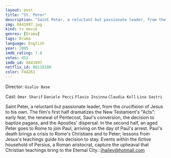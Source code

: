 ```yaml
---
layout: post
title: "St. Peter"
description: "Saint Peter, a reluctant but passionate leader, from the crucifixion of Jesus to his own. The film's first half dramatizes the New Testament's Acts: early fear, the renewal of Pentecost, Saul's conversion, the decision to baptize pagans, and the Apostles' dispersal. In the second half, an aged Peter goes to Rome to join Paul, arriving on the day of Paul's arrest. Paul's death brings a crisis to Rom.."
img: 0441897.jpg
kind: tv movie
genres: [Drama]
tags: Drama 
language: English
year: 2005
imdb_rating: 7.0
votes: 452
imdb_id: 0441897
netflix_id: 80119188
color: F4A261
---
```

Director: `Giulio Base`  

Cast: `Omar Sharif` `Daniele Pecci` `Flavio Insinna` `Claudia Koll` `Lina Sastri` 

Saint Peter, a reluctant but passionate leader, from the crucifixion of Jesus to his own. The film's first half dramatizes the New Testament's "Acts": early fear, the renewal of Pentecost, Saul's conversion, the decision to baptize pagans, and the Apostles' dispersal. In the second half, an aged Peter goes to Rome to join Paul, arriving on the day of Paul's arrest. Paul's death brings a crisis to Rome's Christians and to Peter; lessons from Jesus's teachings guide his decision to stay. Events within the fictive household of Persius, a Roman aristocrat, capture the upheaval that Christian teachings bring to the Eternal City.::<jhailey@hotmail.com>